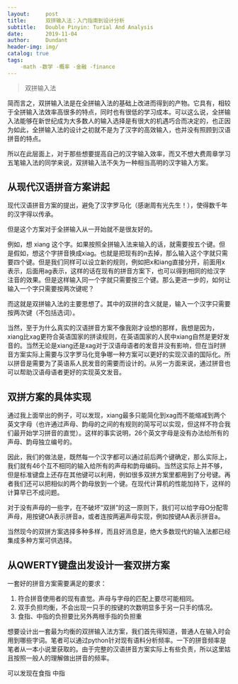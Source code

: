 ```yaml
---
layout:     post
title:      双拼输入法：入门指南到设计分析
subtitle:   Double Pinyin: Turial And Analysis
date:       2019-11-04
author:     Dundant
header-img: img/
catalog: true
tags:
    -math -数学 -概率 -金融 -finance
---
```


> 双拼输入法

简而言之，双拼输入法是在全拼输入法的基础上改进而得到的产物。它具有，相较于全拼输入法效率高很多的特点，同时也有很低的学习成本。可以这么说，全拼输入法能够在新世纪成为大多数人的输入选择是有很大的机遇巧合而决定的，也正因为如此，全拼输入法的设计之初就不是为了汉字的高效输入，也并没有照顾到汉语拼音的特点。

所以在此层面上，对于那些想要提高自己的汉字输入效率，而又不想大费周章学习五笔输入法的同学来说，双拼输入法不失为一种相当高明的汉字输入方案。


## 从现代汉语拼音方案讲起

现代汉语拼音方案的提出，避免了汉字罗马化（感谢周有光先生！），使得数千年的汉字得以传承。

但是这个方案对于全拼输入从一开始就不是很友好的。

例如，想 xiang 这个字。如果按照全拼输入法来输入的话，就需要按五个键。但是假如，想这个字拼音换成xiag。也就是把现有的n去掉，那么输入这个字就只需要四个键。但是我们同样可以设立新的规则，例如把x和iang直接分开，前面用x表示，后面用ag表示，这样的话在现有的拼音方案下，也可以得到相同的给汉字注音的效果。但是这样输入同一个字就只需要按三个键。那么更进一步的，如何让输入一个字只需要按两次键呢？

而这就是双拼输入法的主要思想了。其中的双拼的含义就是，输入一个汉字只需要按两次键（不包括选词）。

当然，至于为什么真实的汉语拼音方案不像我刚才设想的那样，我想是因为，xiang比xag更符合英语国家的拼读规则，在英语国家的人民中xiang自然是更好发音的。当然无论是xiang还是xag对于汉语母语者的发音并没有影响，但在当时拼音方案实际上需要与汉字罗马化竞争哪一种方案可以更好的实现汉语的国际化。所以拼音是需要为了英语系人民发音的需要而设计的。从另一方面来说，通过拼音也可以帮助汉语母语者更好的实现英文发音。


## 双拼方案的具体实现

通过我上面举出的例子，可以发现，xiang最多只能简化到xag而不能缩减到两个英文字母（也许通过声母、韵母的之间的有规则的简写可以实现，但这样不符合我们最开始学习拼音的直觉）。这样的事实说明，26个英文字母是没有办法给所有的声母、韵母独立编号的。

因此，我们的做法是，既然每一个汉字都可以通过前后两个键确定，那么实际上，我们就有46个互不相同的输入给所有的声母和韵母编码。当然这实际上并不够，但是标准键盘上还存在其他键可以利用，例如很多双拼方案里都用到了分号键。再者我们还可以把相似的两个韵母放到一个键。在现代计算机的性能加持下，这样的计算早已不成问题。

对于没有声母的一些字，在不破坏“双拼”的这一原则下，我们可以给字母O分配零声母，用按键OA表示拼音a，或者连按两遍声母实现，例如按键AA表示拼音a。

当然现今的双拼方案选择多种多样，而且好消息是，绝大多数现代的输入法都已经集成多种方案可供选择。


## 从QWERTY键盘出发设计一套双拼方案

一套好的拼音方案需要满足的要求：
1. 符合拼音使用者的现有直觉。声母与字母的匹配上要尽可能相同。
2. 双手负担均衡，不会出现一只手的按键的次数明显多于另一只手的情况。
3. 食指、中指的负担要比另外两根手指的负担重

想要设计出一套最为均衡的双拼输入法方案，我们首先得知道，普通人在输入时会用到哪些字词。笔者可以通过python针对现有语料分析频率。一下的拼音频率是笔者从一本小说里获取的。由于完整的汉语拼音方案实际上有些负责，所以这里姑且按照一般人的理解做出拼音的频率。



可以发现在食指 中指

 
